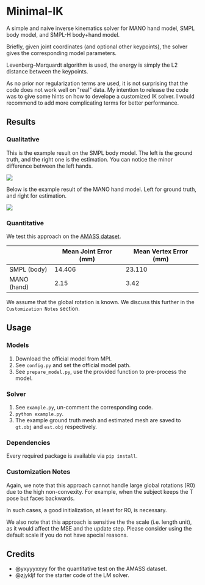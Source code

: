 # Minimal-IK

A simple and naive inverse kinematics solver for MANO hand model, SMPL body model, and SMPL-H body+hand model.

Briefly, given joint coordinates (and optional other keypoints), the solver gives the corresponding model parameters.

Levenberg–Marquardt algorithm is used, the energy is simply the L2 distance between the keypoints.

As no prior nor regularization terms are used, it is not surprising that the code does not work well on "real" data. My intention to release the code was to give some hints on how to develope a customized IK solver. I would recommend to add more complicating terms for better performance.

## Results

### Qualitative

This is the example result on the SMPL body model.
The left is the ground truth, and the right one is the estimation.
You can notice the minor difference between the left hands.

![](body.png)

Below is the example result of the MANO hand model.
Left for ground truth, and right for estimation.

![](hand.png)

### Quantitative

We test this approach on the [AMASS dataset](https://amass.is.tue.mpg.de/).

|             | Mean Joint Error (mm) | Mean Vertex Error (mm) |
| ----------  | --------------------- | ---------------------- |
| SMPL (body) | 14.406                | 23.110                 |
| MANO (hand) | 2.15                  | 3.42                   |

We assume that the global rotation is known.
We discuss this further in the `Customization Notes` section.

## Usage

### Models

1. Download the official model from MPI.
2. See `config.py` and set the official model path.
3. See `prepare_model.py`, use the provided function to pre-process the model.

### Solver

1. See `example.py`, un-comment the corresponding code.
2. `python example.py`.
3. The example ground truth mesh and estimated mesh are saved to `gt.obj` and `est.obj` respectively.

### Dependencies

Every required package is available via `pip install`.

### Customization Notes

Again, we note that this approach cannot handle large global rotations (R0) due to the high non-convexity.
For example, when the subject keeps the T pose but faces backwards.

In such cases, a good initialization, at least for R0, is necessary.

We also note that this approach is sensitive the the scale (i.e. length unit), as it would affect the MSE and the update step.
Please consider using the default scale if you do not have special reasons.

## Credits

* @yxyyyxxyy for the quantitative test on the AMASS dataset.
* @zjykljf for the starter code of the LM solver.
